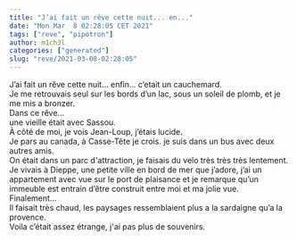 ```yaml
---
title: "J’ai fait un rêve cette nuit... en..."
date: "Mon Mar  8 02:28:05 CET 2021"
tags: ["reve", "pipotron"]
author: m1ch3l
categories: ["generated"]
slug: "reve/2021-03-08-02:28:05"
---
```


J’ai fait un rêve cette nuit... enfin... c’etait un cauchemard.<br>
Je me retrouvais seul sur les bords d’un lac, sous un soleil de plomb, et je me mis a bronzer.<br>
Dans ce rêve...<br>
une vieille était avec Sassou.<br>
À côté de moi, je vois Jean-Loup, j’étais lucide.<br>
Je pars au canada, à Casse-Tête je crois. je suis dans un bus avec deux autres amis.<br>
On était dans un parc d'attraction, je faisais du velo très très très lentement.<br>
Je vivais à Dieppe, une petite ville en bord de mer que j’adore, j’ai un appartement avec vue sur le port de plaisance et je remarque qu’un immeuble est entrain d’être construit entre moi et ma jolie vue.<br>
Finalement...<br>
Il faisait très chaud, les paysages ressemblaient plus a la sardaigne qu’a la provence.<br>
Voila c’était assez étrange, j'ai pas plus de souvenirs.<br>
